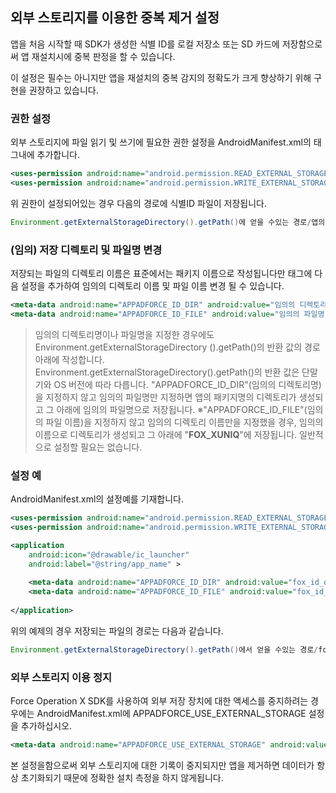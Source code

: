 ## 외부 스토리지를 이용한 중복 제거 설정

앱을 처음 시작할 때 SDK가 생성한 식별 ID를 로컬 저장소 또는 SD 카드에 저장함으로써 앱 재설치시에 중복 판정을 할 수 있습니다.

이 설정은 필수는 아니지만 앱을 재설치의 중복 감지의 정확도가 크게 향상하기 위해 구현을 권장하고 있습니다.

### 권한 설정

외부 스토리지에 파일 읽기 및 쓰기에 필요한 권한 설정을 AndroidManifest.xml의<manifest> 태그내에 추가합니다.

```xml
<uses-permission android:name="android.permission.READ_EXTERNAL_STORAGE" />
<uses-permission android:name="android.permission.WRITE_EXTERNAL_STORAGE" />
```

위 권한이 설정되어있는 경우 다음의 경로에 식별ID 파일이 저장됩니다.

```java
Environment.getExternalStorageDirectory().getPath()에 얻을 수있는 경로/앱의 패키지명/__FOX_XUNIQ__
```

### (임의) 저장 디렉토리 및 파일명 변경

저장되는 파일의 디렉토리 이름은 표준에서는 패키지 이름으로 작성됩니다만 <application> 태그에 다음 설정을 추가하여 임의의 디렉토리 이름 및 파일 이름 변경 될 수 있습니다.

```xml
<meta-data android:name="APPADFORCE_ID_DIR" android:value="임의의 디렉토리 이름"/>
<meta-data android:name="APPADFORCE_ID_FILE" android:value="임의의 파일명"/>
```

> 임의의 디렉토리명이나 파일명을 지정한 경우에도 Environment.getExternalStorageDirectory ().getPath()의 반환 값의 경로 아래에 작성합니다. Environment.getExternalStorageDirectory().getPath()의 반환 값은 단말기와 OS 버전에 따라 다릅니다.
> "APPADFORCE_ID_DIR"(임의의 디렉토리명)을 지정하지 않고 임의의 파일명만 지정하면 앱의 패키지명의 디렉토리가 생성되고 그 아래에 임의의 파일명으로 저장됩니다.
> ※"APPADFORCE_ID_FILE"(임의의 파일 이름)을 지정하지 않고 임의의 디렉토리 이름만을 지정했을 경우, 임의의 이름으로 디렉토리가 생성되고 그 아래에 "__FOX_XUNIQ__"에 저장됩니다.
일반적으로 설정할 필요는 없습니다.


### 설정 예

AndroidManifest.xml의 설정예를 기재합니다.

```xml
<uses-permission android:name="android.permission.READ_EXTERNAL_STORAGE" />
<uses-permission android:name="android.permission.WRITE_EXTERNAL_STORAGE" />

<application 
	android:icon="@drawable/ic_launcher"
	android:label="@string/app_name" >
	
	<meta-data android:name="APPADFORCE_ID_DIR" android:value="fox_id_dir" />
	<meta-data android:name="APPADFORCE_ID_FILE" android:value="fox_id_file" />
	
</application>
```

위의 예제의 경우 저장되는 파일의 경로는 다음과 같습니다.

```java
Environment.getExternalStorageDirectory().getPath()에서 얻을 수있는 경로/fox_id_dir/fox_id_file
```

### 외부 스토리지 이용 정지

Force Operation X SDK를 사용하여 외부 저장 장치에 대한 액세스를 중지하려는 경우에는 AndroidManifest.xml에 APPADFORCE_USE_EXTERNAL_STORAG​​E 설정을 추가하십시오.

```xml
<meta-data android:name="APPADFORCE_USE_EXTERNAL_STORAGE" android:value="0" />
```

본 설정을함으로써 외부 스토리지에 대한 기록이 중지되지만 앱을 제거하면 데이터가 항상 초기화되기 때문에 정확한 설치 측정을 하지 않게됩니다.